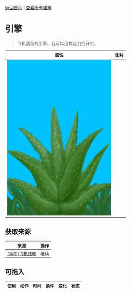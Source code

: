 [返回首页](index.md)   |  [查看所有建筑](building.md)
# 引擎  
> 飞机遗留的引擎。我可以用螺丝刀打开它。  
  
  属性  |   图片   
 ----  |  ----:   
   |  ![](Sprite/AloeVera.png)   
  
## 获取来源  
来源  |  操作  
----  |  ----  
[(事件)飞机残骸](Event_PlaneCrashFound.md)  |  继续  
## 可拖入  
使用  |  动作  |  时间  |  条件  |  变化  |  状态  
----  |  ----  |  ----  |  ----  |  ----  |  ----  

